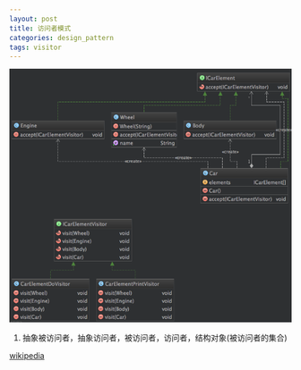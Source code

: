 ```yaml
---
layout: post
title: 访问者模式
categories: design_pattern
tags: visitor
---
```


![类图](/images/design_pattern/visitor.png)

1.  抽象被访问者，抽象访问者，被访问者，访问者，结构对象(被访问者的集合)

[wikipedia](https://en.wikipedia.org/wiki/Visitor_pattern)  
